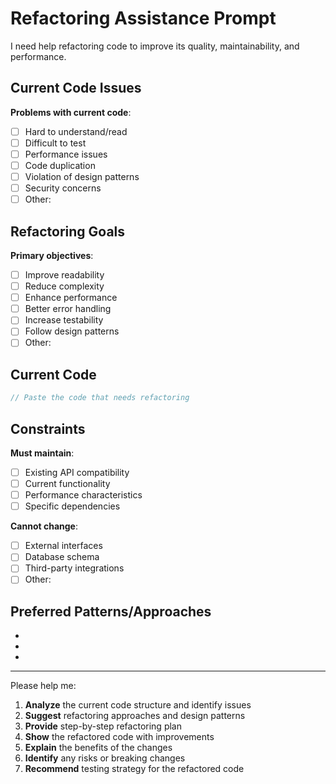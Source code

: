 # Refactoring Assistance Prompt

I need help refactoring code to improve its quality, maintainability, and performance.

## Current Code Issues
<!-- Describe what problems you're trying to solve -->
**Problems with current code**:
- [ ] Hard to understand/read
- [ ] Difficult to test
- [ ] Performance issues
- [ ] Code duplication
- [ ] Violation of design patterns
- [ ] Security concerns
- [ ] Other: 

## Refactoring Goals
<!-- What you want to achieve -->
**Primary objectives**:
- [ ] Improve readability
- [ ] Reduce complexity
- [ ] Enhance performance
- [ ] Better error handling
- [ ] Increase testability
- [ ] Follow design patterns
- [ ] Other: 

## Current Code
```javascript
// Paste the code that needs refactoring
```

## Constraints
<!-- Any limitations or requirements to consider -->
**Must maintain**:
- [ ] Existing API compatibility
- [ ] Current functionality
- [ ] Performance characteristics
- [ ] Specific dependencies

**Cannot change**:
- [ ] External interfaces
- [ ] Database schema
- [ ] Third-party integrations
- [ ] Other: 

## Preferred Patterns/Approaches
<!-- Any specific patterns or approaches you prefer -->
- 
- 
- 

---

Please help me:
1. **Analyze** the current code structure and identify issues
2. **Suggest** refactoring approaches and design patterns
3. **Provide** step-by-step refactoring plan
4. **Show** the refactored code with improvements
5. **Explain** the benefits of the changes
6. **Identify** any risks or breaking changes
7. **Recommend** testing strategy for the refactored code